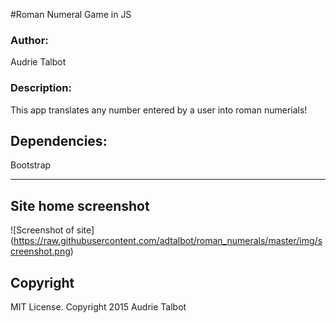 #Roman Numeral Game in JS
<h3>Author:</h3>
Audrie Talbot

<h3>Description:</h3>
This app translates any number entered by a user into roman numerials!

<h2>Dependencies:</h2>

Bootstrap


---------
## Site home screenshot

![Screenshot of site] (https://raw.githubusercontent.com/adtalbot/roman_numerals/master/img/screenshot.png)


<h2>Copyright</h2>
MIT License. Copyright 2015  Audrie Talbot
